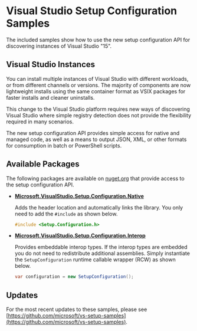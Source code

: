 Visual Studio Setup Configuration Samples
=========================================

The included samples show how to use the new setup configuration API for discovering instances of Visual Studio "15".

Visual Studio Instances
-----------------------

You can install multiple instances of Visual Studio with different workloads, or from different channels or versions. The majority of components are now lightweight installs using the same container format as VSIX packages for faster installs and cleaner uninstalls.

This change to the Visual Studio platform requires new ways of discovering Visual Studio where simple registry detection does not provide the flexibility required in many scenarios.

The new setup configuration API provides simple access for native and managed code, as well as a means to output JSON, XML, or other formats for consumption in batch or PowerShell scripts.

Available Packages
------------------

The following packages are available on [nuget.org](https://nuget.org) that provide access to the setup configuration API.

*   **[Microsoft.VisualStudio.Setup.Configuration.Native](https://www.nuget.org/packages/Microsoft.VisualStudio.Setup.Configuration.Native/)**

    Adds the header location and automatically links the library. You only need to add the `#include` as shown below.

    ```c++
    #include <Setup.Configuration.h>
    ```

*   **[Microsoft.VisualStudio.Setup.Configuration.Interop](https://www.nuget.org/packages/Microsoft.VisualStudio.Setup.Configuration.Interop/)**

    Provides embeddable interop types. If the interop types are embedded you do not need to redistribute additional assemblies. Simply instantiate the `SetupConfiguration` runtime callable wrapper (RCW) as shown below.

    ```c#
    var configuration = new SetupConfiguration();
    ```

Updates
-------

For the most recent updates to these samples, please see [https://github.com/microsoft/vs-setup-samples](https://github.com/microsoft/vs-setup-samples).
